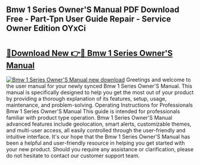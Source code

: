 ## Bmw 1 Series Owner'S Manual PDF Download Free - Part-Tpn User Guide Repair - Service Owner Edition OYxCi

# <h2><a href="http://cf19640.oget.top/?id=Bmw+1+Series+Owner%27S+Manual">🔗Download New 👉🔴 Bmw 1 Series Owner'S Manual</a></h2>

[![Bmw 1 Series Owner'S Manual new download](https://i.imgur.com/5g1atiW.png)](http://cf19640.oget.top/?id=Bmw+1+Series+Owner%27S+Manual)
Greetings and welcome to the user manual for your newly synced Bmw 1 Series Owner'S Manual. This manual is specifically designed to help you get the most out of your product by providing a thorough explanation of its features, setup, usage, maintenance, and problem-solving. Operating Instructions for Professionals Bmw 1 Series Owner'S Manual This guide is intended for professionals familiar with product type operation. Bmw 1 Series Owner'S Manual advanced features include geolocation, smart alerts, customizable themes, and multi-user access, all easily controlled through the user-friendly and intuitive interface. It's our hope that the Bmw 1 Series Owner'S Manual has been a helpful and user-friendly resource in helping you get started with your new product. Should you require any assistance or clarification, please do not hesitate to contact our customer support team.
